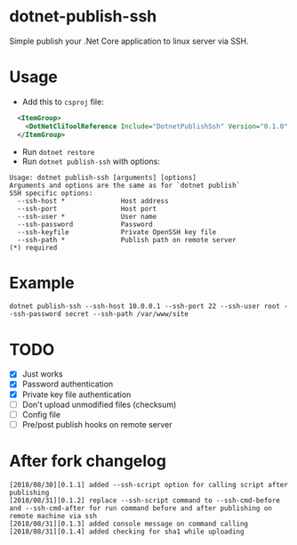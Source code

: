 # dotnet-publish-ssh

Simple publish your .Net Core application to linux server via SSH.

# Usage

* Add this to `csproj` file:
```XML
  <ItemGroup>
    <DotNetCliToolReference Include="DotnetPublishSsh" Version="0.1.0" />
  </ItemGroup>
```

* Run `dotnet restore`
* Run `dotnet publish-ssh` with options:
```
Usage: dotnet publish-ssh [arguments] [options]
Arguments and options are the same as for `dotnet publish`
SSH specific options:
  --ssh-host *              Host address
  --ssh-port                Host port
  --ssh-user *              User name
  --ssh-password            Password
  --ssh-keyfile             Private OpenSSH key file
  --ssh-path *              Publish path on remote server
(*) required
```

# Example

`dotnet publish-ssh --ssh-host 10.0.0.1 --ssh-port 22 --ssh-user root --ssh-password secret --ssh-path /var/www/site`

# TODO

- [x] Just works
- [x] Password authentication
- [x] Private key file authentication
- [ ] Don't upload unmodified files (checksum)
- [ ] Config file
- [ ] Pre/post publish hooks on remote server

# After fork changelog

```
[2018/08/30][0.1.1] added --ssh-script option for calling script after publishing
[2018/08/31][0.1.2] replace --ssh-script command to --ssh-cmd-before and --ssh-cmd-after for run command before and after publishing on remote machine via ssh
[2018/08/31][0.1.3] added console message on command calling
[2018/08/31][0.1.4] added checking for sha1 while uploading